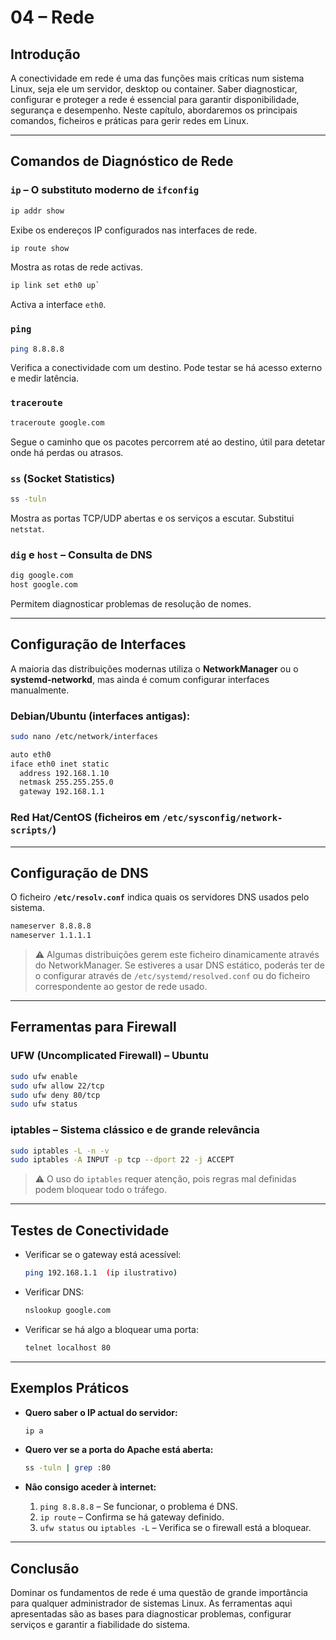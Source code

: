 # 04 – Rede

## Introdução

A conectividade em rede é uma das funções mais críticas num sistema Linux, seja ele um servidor, desktop ou container. Saber diagnosticar, configurar e proteger a rede é essencial para garantir disponibilidade, segurança e desempenho.
Neste capítulo, abordaremos os principais comandos, ficheiros e práticas para gerir redes em Linux.

---

## Comandos de Diagnóstico de Rede

### `ip` – O substituto moderno de `ifconfig`

```bash
ip addr show
```

Exibe os endereços IP configurados nas interfaces de rede.

```bash
ip route show
```

Mostra as rotas de rede activas.

```bash
ip link set eth0 up`
```

Activa a interface `eth0`.

### `ping`

```bash
ping 8.8.8.8
```

Verifica a conectividade com um destino. Pode testar se há acesso externo e medir latência.

### `traceroute`

```bash
traceroute google.com
```

Segue o caminho que os pacotes percorrem até ao destino, útil para detetar onde há perdas ou atrasos.

### `ss` (Socket Statistics)

```bash
ss -tuln
```

Mostra as portas TCP/UDP abertas e os serviços a escutar. Substitui `netstat`.


### `dig` e `host` – Consulta de DNS

```bash
dig google.com
host google.com
```

Permitem diagnosticar problemas de resolução de nomes.

---


## Configuração de Interfaces


A maioria das distribuições modernas utiliza o **NetworkManager** ou o **systemd-networkd**, mas ainda é comum configurar interfaces manualmente.



### Debian/Ubuntu (interfaces antigas):


```bash
sudo nano /etc/network/interfaces
```

```bash
auto eth0
iface eth0 inet static
  address 192.168.1.10
  netmask 255.255.255.0
  gateway 192.168.1.1
```


### Red Hat/CentOS (ficheiros em `/etc/sysconfig/network-scripts/`)

---

## Configuração de DNS

O ficheiro **`/etc/resolv.conf`** indica quais os servidores DNS usados pelo sistema.


```bash
nameserver 8.8.8.8
nameserver 1.1.1.1
```


> ⚠️ Algumas distribuições gerem este ficheiro dinamicamente através do NetworkManager. Se estiveres a usar DNS estático, poderás ter de o configurar através de `/etc/systemd/resolved.conf` ou do ficheiro correspondente ao gestor de rede usado.

---


## Ferramentas para Firewall

### UFW (Uncomplicated Firewall) – Ubuntu

```bash
sudo ufw enable
sudo ufw allow 22/tcp
sudo ufw deny 80/tcp
sudo ufw status
```



### iptables – Sistema clássico e de grande relevância

```bash
sudo iptables -L -n -v
sudo iptables -A INPUT -p tcp --dport 22 -j ACCEPT
```

> ⚠️ O uso do `iptables` requer atenção, pois regras mal definidas podem bloquear todo o tráfego.

---


## Testes de Conectividade


* Verificar se o gateway está acessível:

  ```bash
  ping 192.168.1.1  (ip ilustrativo)
  ```

* Verificar DNS:

  ```bash
  nslookup google.com
  ```

* Verificar se há algo a bloquear uma porta:


  ```bash
  telnet localhost 80
  ```

---

## Exemplos Práticos

* **Quero saber o IP actual do servidor:**

  ```bash
  ip a
  ```

* **Quero ver se a porta do Apache está aberta:**

  ```bash
  ss -tuln | grep :80
  ```

* **Não consigo aceder à internet:**


  1. `ping 8.8.8.8` – Se funcionar, o problema é DNS.
  2. `ip route` – Confirma se há gateway definido.
  3. `ufw status` ou `iptables -L` – Verifica se o firewall está a bloquear.


---


## Conclusão

Dominar os fundamentos de rede é uma questão de grande importância para qualquer administrador de sistemas Linux. As ferramentas aqui apresentadas são as bases para diagnosticar problemas, configurar serviços e garantir a fiabilidade do sistema.
